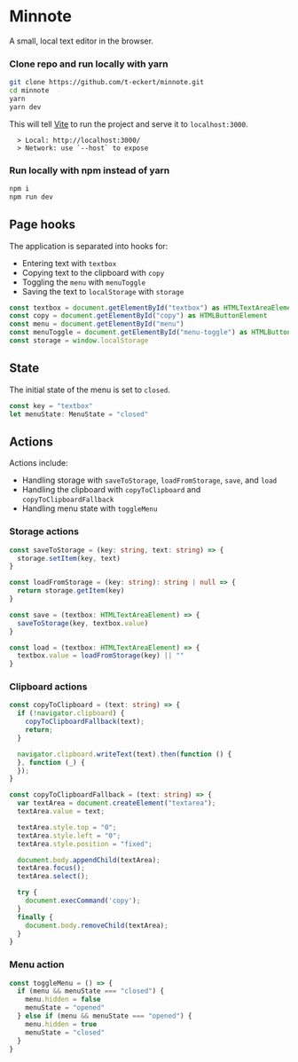 # Minnote

A small, local text editor in the browser.

### Clone repo and run locally with yarn

```bash
git clone https://github.com/t-eckert/minnote.git
cd minnote
yarn
yarn dev
```

This will tell [Vite](https://vitejs.dev/) to run the project and serve it to `localhost:3000`.

```
  > Local: http://localhost:3000/
  > Network: use `--host` to expose
```

### Run locally with npm instead of yarn

```bash
npm i
npm run dev
```

## Page hooks

The application is separated into hooks for:
* Entering text with `textbox`
* Copying text to the clipboard with `copy`
* Toggling the `menu` with `menuToggle`
* Saving the text to `localStorage` with `storage`

```ts
const textbox = document.getElementById("textbox") as HTMLTextAreaElement | null
const copy = document.getElementById("copy") as HTMLButtonElement
const menu = document.getElementById("menu")
const menuToggle = document.getElementById("menu-toggle") as HTMLButtonElement | null
const storage = window.localStorage
```

## State

The initial state of the menu is set to `closed`.

```ts
const key = "textbox"
let menuState: MenuState = "closed"
```

## Actions

Actions include:
* Handling storage with `saveToStorage`, `loadFromStorage`, `save`, and `load`
* Handling the clipboard with `copyToClipboard` and `copyToClipboardFallback`
* Handling menu state with `toggleMenu`

### Storage actions

```ts
const saveToStorage = (key: string, text: string) => {
  storage.setItem(key, text)
}

const loadFromStorage = (key: string): string | null => {
  return storage.getItem(key)
}

const save = (textbox: HTMLTextAreaElement) => {
  saveToStorage(key, textbox.value)
}

const load = (textbox: HTMLTextAreaElement) => {
  textbox.value = loadFromStorage(key) || ""
}
```

### Clipboard actions

```ts
const copyToClipboard = (text: string) => {
  if (!navigator.clipboard) {
    copyToClipboardFallback(text);
    return;
  }

  navigator.clipboard.writeText(text).then(function () {
  }, function (_) {
  });
}

const copyToClipboardFallback = (text: string) => {
  var textArea = document.createElement("textarea");
  textArea.value = text;

  textArea.style.top = "0";
  textArea.style.left = "0";
  textArea.style.position = "fixed";

  document.body.appendChild(textArea);
  textArea.focus();
  textArea.select();

  try {
    document.execCommand('copy');
  }
  finally {
    document.body.removeChild(textArea);
  }
}
```

### Menu action

```ts
const toggleMenu = () => {
  if (menu && menuState === "closed") {
    menu.hidden = false
    menuState = "opened"
  } else if (menu && menuState === "opened") {
    menu.hidden = true
    menuState = "closed"
  }
}
```
